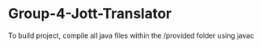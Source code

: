 # Group-4-Jott-Translator

To build project, compile all java files within the /provided folder using javac
